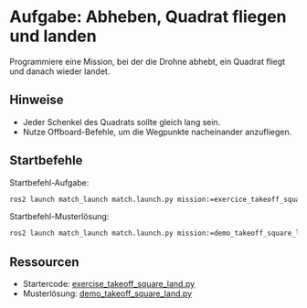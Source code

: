 # Aufgabe: Abheben, Quadrat fliegen und landen

Programmiere eine Mission, bei der die Drohne abhebt, ein Quadrat fliegt und danach wieder landet.

## Hinweise
- Jeder Schenkel des Quadrats sollte gleich lang sein.
- Nutze Offboard-Befehle, um die Wegpunkte nacheinander anzufliegen.

## Startbefehle
Startbefehl-Aufgabe:
```bash
ros2 launch match_launch match.launch.py mission:=exercice_takeoff_square_land
```

Startbefehl-Musterlösung:
```bash
ros2 launch match_launch match.launch.py mission:=demo_takeoff_square_land
```

## Ressourcen
- Startercode: [exercise_takeoff_square_land.py](../../match_control/match_control/exercise_takeoff_square_land.py)
- Musterlösung: [demo_takeoff_square_land.py](../../match_control/match_control/demo_takeoff_square_land.py)
